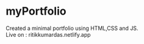 # myPortfolio
Created a minimal portfolio using HTML,CSS and JS.        
Live on : ritikkumardas.netlify.app
